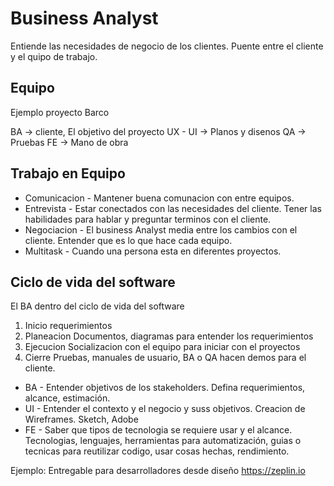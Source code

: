 # Business Analyst

  Entiende las necesidades de negocio de los clientes.
  Puente entre el cliente y el quipo de trabajo.

## Equipo

  Ejemplo proyecto Barco

  BA -> cliente, El objetivo del proyecto
  UX - UI -> Planos y disenos
  QA -> Pruebas
  FE -> Mano de obra

## Trabajo en Equipo
  - Comunicacion - Mantener buena comunacion con entre equipos.
  - Entrevista - Estar conectados con las necesidades del cliente. Tener las habilidades para hablar y preguntar terminos con el cliente.
  - Negociacion - El business Analyst media entre los cambios con el cliente. Entender que es lo que hace cada equipo.
  - Multitask - Cuando una persona esta en diferentes proyectos.

## Ciclo de vida del software
 El BA dentro del ciclo de vida del software
  1. Inicio
    requerimientos
  2. Planeacion
    Documentos, diagramas para entender los requerimientos
  3. Ejecucion
    Socializacion con el equipo para iniciar con el proyectos
  4. Cierre
    Pruebas, manuales de usuario, BA o QA hacen demos para el cliente.

 - BA - Entender objetivos de los stakeholders. Defina requerimientos, alcance, estimación.
 - UI - Entender el contexto y el negocio y suss objetivos. Creacion de Wireframes. Sketch, Adobe
 - FE - Saber que tipos de tecnologia se requiere usar y el alcance. Tecnologias, lenguajes, herramientas para automatización, guias o tecnicas para reutilizar codigo, usar cosas hechas, rendimiento.

Ejemplo: Entregable para desarrolladores desde diseño
  https://zeplin.io
